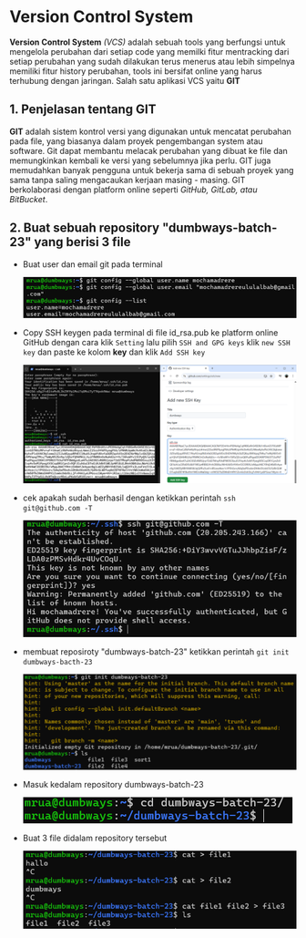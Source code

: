 # Version Control System

**Version Control System** _(VCS)_ adalah sebuah tools yang berfungsi untuk mengelola perubahan dari setiap code yang memilki fitur mentracking dari setiap perubahan yang sudah dilakukan terus menerus atau lebih simpelnya memiliki fitur history perubahan, tools ini bersifat online yang harus terhubung dengan jaringan. Salah satu aplikasi VCS yaitu **GIT**


## 1. Penjelasan tentang GIT

**GIT** adalah sistem kontrol versi yang digunakan untuk mencatat perubahan pada file, yang biasanya dalam proyek pengembangan system atau software. Git dapat membantu melacak perubahan yang dibuat ke file dan memungkinkan kembali ke versi yang sebelumnya jika perlu. GIT juga memudahkan banyak pengguna untuk bekerja sama di sebuah proyek yang sama tanpa saling mengacaukan kerjaan masing - masing. GIT berkolaborasi dengan platform online seperti _GitHub, GitLab, atau BitBucket_.

## 2. Buat sebuah repository "dumbways-batch-23" yang berisi 3 file


- Buat user dan email git pada terminal

  ![alt text](https://github.com/mochamadrere/devops23-dumbways-mochamadrere/blob/main/Pict/git%20config%20global%20user%20dan%20email.png)

- Copy SSH keygen pada terminal di file id_rsa.pub ke platform online GitHub dengan cara klik ``` Setting ``` lalu pilih ``` SSH and GPG keys ``` klik ``` new SSH key ``` dan paste ke kolom **key** dan klik ``` Add SSH key ```

  ![alt text](https://github.com/mochamadrere/devops23-dumbways-mochamadrere/blob/main/Pict/copy%20paste%20ssh%20key.png)


- cek apakah sudah berhasil dengan ketikkan perintah ``` ssh git@github.com -T ```

  ![alt text](https://github.com/mochamadrere/devops23-dumbways-mochamadrere/blob/main/Pict/test%20masuk%20git%20pada%20terminal.png)

- membuat reposiroty "dumbways-batch-23" ketikkan perintah ``` git init dumbways-bacth-23 ```

  ![alt text](https://github.com/mochamadrere/devops23-dumbways-mochamadrere/blob/main/Pict/git%20init%20dumbways%20batch23.png)

- Masuk kedalam repository dumbways-batch-23

  ![alt text](https://github.com/mochamadrere/devops23-dumbways-mochamadrere/blob/main/Pict/cd%20dumbways%20batch23.png)

- Buat 3 file didalam repository tersebut

  ![alt text](https://github.com/mochamadrere/devops23-dumbways-mochamadrere/blob/main/Pict/cat%20file1%20file2%20file3.png)
